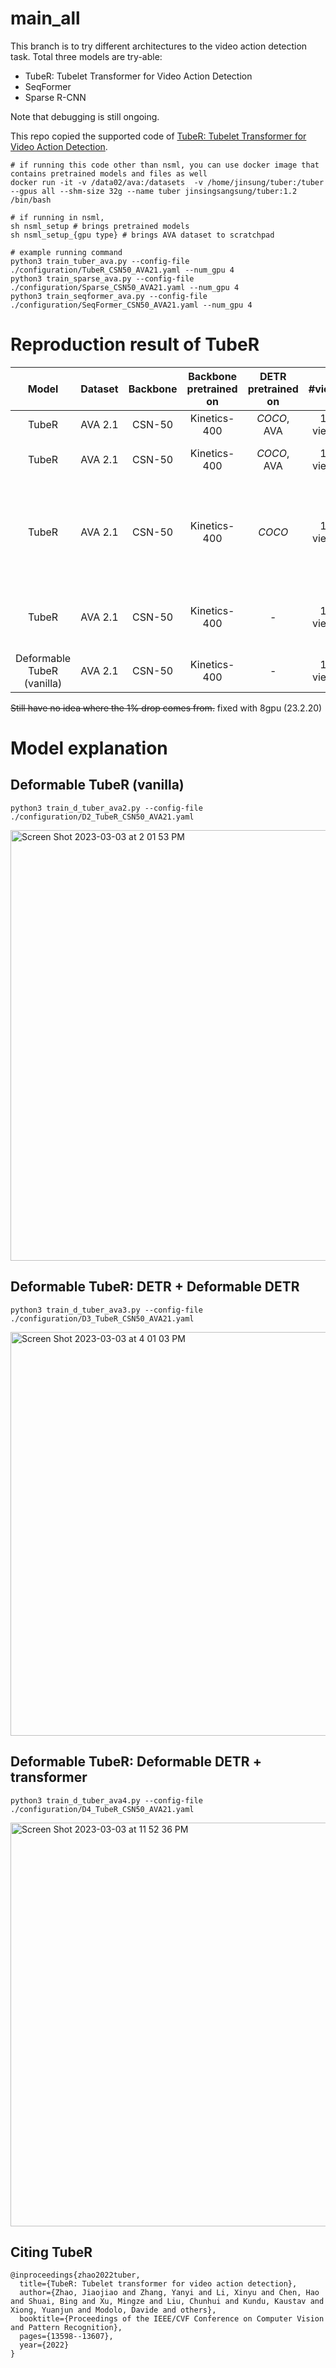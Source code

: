 # main_all

This branch is to try different architectures to the video action detection task.
Total three models are try-able:
- TubeR: Tubelet Transformer for Video Action Detection
- SeqFormer
- Sparse R-CNN

Note that debugging is still ongoing.

This repo copied the supported code of [TubeR: Tubelet Transformer for Video Action Detection](https://openaccess.thecvf.com/content/CVPR2022/papers/Zhao_TubeR_Tubelet_Transformer_for_Video_Action_Detection_CVPR_2022_paper.pdf). 

```
# if running this code other than nsml, you can use docker image that contains pretrained models and files as well
docker run -it -v /data02/ava:/datasets  -v /home/jinsung/tuber:/tuber --gpus all --shm-size 32g --name tuber jinsingsangsung/tuber:1.2 /bin/bash 

# if running in nsml,
sh nsml_setup # brings pretrained models
sh nsml_setup_{gpu type} # brings AVA dataset to scratchpad

# example running command
python3 train_tuber_ava.py --config-file ./configuration/TubeR_CSN50_AVA21.yaml --num_gpu 4
python3 train_sparse_ava.py --config-file ./configuration/Sparse_CSN50_AVA21.yaml --num_gpu 4
python3 train_seqformer_ava.py --config-file ./configuration/SeqFormer_CSN50_AVA21.yaml --num_gpu 4
```
# Reproduction result of TubeR

Model | Dataset | Backbone | Backbone pretrained on | DETR pretrained on | #view | Original mAP | Reproduced mAP | config |
:-----: | :---: | :---: | :-----: | :-----: |  :---: | :----: | :---: | :---: |
| TubeR | AVA 2.1 | CSN-50 | Kinetics-400 | *COCO*, AVA | 1 view | 27.2 |  **27.1** | [config](configuration/TubeR_CSN50_AVA21.yaml) |
| TubeR | AVA 2.1 | CSN-50 | Kinetics-400 | *COCO*, AVA | 1 view | - | 24.98 | use focal loss |
| TubeR | AVA 2.1 | CSN-50 | Kinetics-400 | *COCO* | 1 view | - | 0.0013 | changed the DETR weight to that of the original repo|
| TubeR | AVA 2.1 | CSN-50 | Kinetics-400 | - | 1 view | - | 25.03 | 30 epochs, changed lr to 2e-5|
| Deformable TubeR (vanilla) | AVA 2.1 | CSN-50 | Kinetics-400 | - | 1 view | - | TBD | [config](configuration/D2_TubeR_CSN50_AVA21.yaml) |


~~Still have no idea where the 1% drop comes from.~~ fixed with 8gpu (23.2.20)

# Model explanation
## Deformable TubeR (vanilla)
```
python3 train_d_tuber_ava2.py --config-file ./configuration/D2_TubeR_CSN50_AVA21.yaml
```
<img width="689" alt="Screen Shot 2023-03-03 at 2 01 53 PM" src="https://user-images.githubusercontent.com/76904126/222635641-4d7492c1-0b56-41a5-a59e-e19b99fb1bd1.png">

## Deformable TubeR: DETR + Deformable DETR
```
python3 train_d_tuber_ava3.py --config-file ./configuration/D3_TubeR_CSN50_AVA21.yaml
```
<img width="646" alt="Screen Shot 2023-03-03 at 4 01 03 PM" src="https://user-images.githubusercontent.com/76904126/222653064-10cf0cc4-33a4-4c7f-b358-a6d35527a229.png">

## Deformable TubeR: Deformable DETR + transformer
```
python3 train_d_tuber_ava4.py --config-file ./configuration/D4_TubeR_CSN50_AVA21.yaml
```
<img width="646" alt="Screen Shot 2023-03-03 at 11 52 36 PM" src="https://user-images.githubusercontent.com/76904126/222751737-ca8ce89a-88b7-4941-9aec-54af63e2822d.png">


## Citing TubeR
```
@inproceedings{zhao2022tuber,
  title={TubeR: Tubelet transformer for video action detection},
  author={Zhao, Jiaojiao and Zhang, Yanyi and Li, Xinyu and Chen, Hao and Shuai, Bing and Xu, Mingze and Liu, Chunhui and Kundu, Kaustav and Xiong, Yuanjun and Modolo, Davide and others},
  booktitle={Proceedings of the IEEE/CVF Conference on Computer Vision and Pattern Recognition},
  pages={13598--13607},
  year={2022}
}
```
